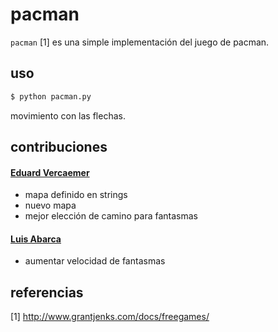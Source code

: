 # pacman

`pacman` [1] es una simple implementación del juego de pacman.

## uso

```sh
$ python pacman.py
```

movimiento con las flechas.

## contribuciones

#### [Eduard Vercaemer](https://github.com/eduardvercaemer)
- mapa definido en strings
- nuevo mapa
- mejor elección de camino para fantasmas

#### [Luis Abarca](https://github.com/Luisabarca10)
- aumentar velocidad de fantasmas

## referencias

[1] http://www.grantjenks.com/docs/freegames/
